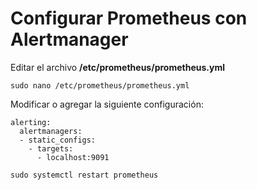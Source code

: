 # Configurar Prometheus con Alertmanager

Editar el archivo **/etc/prometheus/prometheus.yml**

```
sudo nano /etc/prometheus/prometheus.yml
```

Modificar o agregar la siguiente configuración:
```
alerting:
  alertmanagers:
  - static_configs:
    - targets:
      - localhost:9091
```

```
sudo systemctl restart prometheus
```